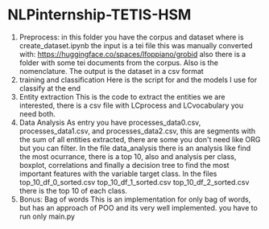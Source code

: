 # NLPinternship-TETIS-HSM
1. Preprocess: in this folder you have  the corpus and dataset where is create_dataset.ipynb the input is a tei file this was manually converted with: https://huggingface.co/spaces/lfoppiano/grobid also there is a folder with some tei documents from the corpus. Also is the nomenclature. The output is the dataset in a csv format
2. training and classification 
Here is the script for and the models I use for classify at the end  
3. Entity extraction
This is the code to extract the entities we are interested, there is a csv file with LCprocess and LCvocabulary you need both.  
4. Data Analysis 
As entry you have processes_data0.csv, processes_data1.csv, and processes_data2.csv, this are segments with the sum of all entities extracted, there are some you don't need like ORG but you can filter. 
In the file data_analysis there is an analysis like find the most ocurrance, there is a top 10,
also and analysis per class, boxplot, correlations and finally a decision tree to find the most important features with the variable target class. 
In the files top_10_df_0_sorted.csv  top_10_df_1_sorted.csv  top_10_df_2_sorted.csv there is the top 10 of each class.  
5. Bonus: Bag of words
This is an implementation for only bag of words, but has an approach of POO and its very well implemented. you have to run only main.py 

